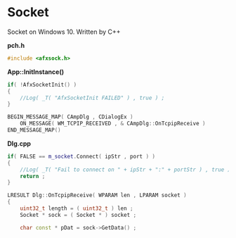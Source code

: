 # Socket
Socket on Windows 10. Written by C++

__pch.h__
```cpp
#include <afxsock.h>
```
    
__App::InitInstance()__
```cpp
if( !AfxSocketInit() )
{
    //Log( _T( "AfxSocketInit FAILED" ) , true ) ;
}
```
  
```cpp
BEGIN_MESSAGE_MAP( CAmpDlg , CDialogEx )
	ON_MESSAGE( WM_TCPIP_RECEIVED , & CAmpDlg::OnTcpipReceive ) 
END_MESSAGE_MAP()
```

__Dlg.cpp__
```cpp
if( FALSE == m_socket.Connect( ipStr , port ) )
{
    //Log( _T( "Fail to connect on " + ipStr + ":" + portStr ) , true ) ;
    return ;
}
```
  
```cpp
LRESULT Dlg::OnTcpipReceive( WPARAM len , LPARAM socket )
{
    uint32_t length = ( uint32_t ) len ;
    Socket * sock = ( Socket * ) socket ;

    char const * pDat = sock->GetData() ;
```
